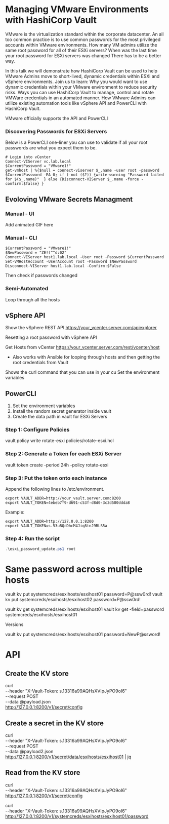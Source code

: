 # Managing VMware Environments with HashiCorp Vault

VMware is the virtualization standard within the corporate datacenter. An all too common practice is to use common passwords for the most privileged accounts within VMware environments. How many VM admins utilize the same root password for all of their ESXi servers? When was the last time your root password for ESXi servers was changed
There has to be a better way.

In this talk we will demonstrate how HashiCorp Vault can be used to help VMware Admins move to short-lived, dynamic credentials within ESXi and vSphere environments. Join us to learn: Why you would want to use dynamic credentials within your VMware environment to reduce security risks. Ways you can use HashiCorp Vault to manage, control and rotate VMWare credentials in an automated manner. How VMware Admins can utilize existing automation tools like vSphere API and PowerCLI with HashiCorp Vault.

VMware officially supports the API and PowerCLI

### Discovering Passwords for ESXi Servers
Below is a PowerCLI one-liner you can use to validate if all your root passwords are what you expect them to be.

```
# Login into vCenter
Connect-VIServer vc.lab.local
$CurrentPassword = "VMware1!"
get-vmhost | %{$null = connect-viserver $_.name -user root -password $CurrentPassword -EA 0; if (-not ($?)) {write-warning "Password failed for $($_.name)"  } else {Disconnect-VIServer $_.name -force -confirm:$false} }
```


## Evoloving VMware Secrets Managment
### Manual - UI
Add animated GIF here

### Manual - CLI
```
$CurrentPassword = "VMware1!"
$NewPassword = "ZE!(^^d:02"
Connect-VIServer host1.lab.local -User root -Password $CurrentPassword
Set-VMHostAccount -UserAccount root -Password $NewPassword
Disconnect-VIServer host1.lab.local -Confirm:$False
```

Then check if passwords changed

### Semi-Automated

Loop through all the hosts



## vSphere API

Show the vSphere REST API
https://your_vcenter.server.com/apiexplorer

Resetting a root password with vSphere API

Get Hosts from vCenter
https://your_vcenter.server.com/rest/vcenter/host


* Also works with Ansible for looping through hosts and then getting the root credentials from Vault

Shows the curl command that you can use in your cu
Set the environment variables


## PowerCLI

1. Set the environment variables
2. Install the random secret generator inside vault
3. Create the data path in vault for ESXi Servers

### Step 1: Configure Policies
vault policy write rotate-esxi policies/rotate-esxi.hcl

### Step 2: Generate a Token for each ESXi Server
vault token create -period 24h -policy rotate-esxi

### Step 3: Put the token onto each instance
Append the following lines to /etc/environment.
```
export VAULT_ADDR=http://your_vault.server.com:8200
export VAULT_TOKEN=4ebeb7f9-d691-c53f-d8d0-3c3d500ddda8
```
Example:
```
export VAULT_ADDR=http://127.0.0.1:8200
export VAULT_TOKEN=s.53uBQcDhcM4Jiq8tnJ9BLS5a
```

### Step 4: Run the script
```powershell
.\esxi_password_update.ps1 root
```

# Same password across multiple hosts
vault kv put systemcreds/esxihosts/esxihost01 password=P@ssw0rd!
vault kv put systemcreds/esxihosts/esxihost02 password=P@ssw0rd!


vault kv get systemcreds/esxihosts/esxihost01
vault kv get -field=password  systemcreds/esxihosts/esxihost01

 Versions

vault kv put systemcreds/esxihosts/esxihost01 password=NewP@ssword!

# API
## Create the KV store
curl \
    --header "X-Vault-Token: s.13316a99AQHsXVlpJyPO9oI6" \
    --request POST \
    --data @payload.json \
    http://127.0.0.1:8200/v1/secret/config

## Create a secret in the KV store

curl \
    --header "X-Vault-Token: s.13316a99AQHsXVlpJyPO9oI6" \
    --request POST \
    --data @payload2.json \
    http://127.0.0.1:8200/v1/secret/data/esxihosts/esxihost01 | jq



## Read from the KV store
curl \
    --header "X-Vault-Token: s.13316a99AQHsXVlpJyPO9oI6" \
    http://127.0.0.1:8200/v1/secret/config


curl \
    --header "X-Vault-Token: s.13316a99AQHsXVlpJyPO9oI6" \
    http://127.0.0.1:8200/v1/systemcreds/esxihosts/esxihost01/password